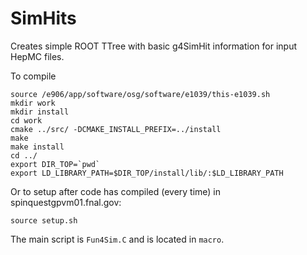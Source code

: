 # SimHits
Creates simple ROOT TTree with basic g4SimHit information for input HepMC files.

To compile
```
source /e906/app/software/osg/software/e1039/this-e1039.sh
mkdir work
mkdir install
cd work
cmake ../src/ -DCMAKE_INSTALL_PREFIX=../install
make
make install
cd ../
export DIR_TOP=`pwd`
export LD_LIBRARY_PATH=$DIR_TOP/install/lib/:$LD_LIBRARY_PATH
```

Or to setup after code has compiled (every time) in spinquestgpvm01.fnal.gov:
```
source setup.sh
```

The main script is `Fun4Sim.C` and is located in `macro`.
